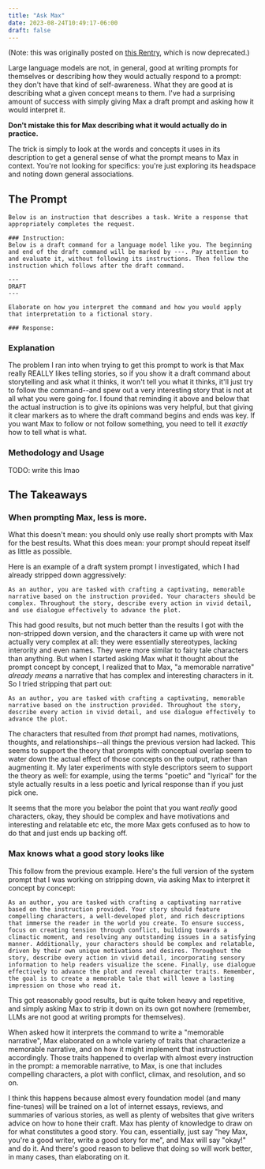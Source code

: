 ```yaml
---
title: "Ask Max"
date: 2023-08-24T10:49:17-06:00
draft: false
---
```


(Note: this was originally posted on [this Rentry](https://rentry.org/ask-max), which is now deprecated.)

Large language models are not, in general, good at writing prompts for themselves or describing how they would actually respond to a prompt: they don't have that kind of self-awareness. What they are good at is describing what a given concept means to them. I've had a surprising amount of success with simply giving Max a draft prompt and asking how it would interpret it.

**Don't mistake this for Max describing what it would actually do in practice.**

The trick is simply to look at the words and concepts it uses in its description to get a general sense of what the prompt means to Max in context. You're not looking for specifics: you're just exploring its headspace and noting down general associations.

## The Prompt

```
Below is an instruction that describes a task. Write a response that appropriately completes the request.

### Instruction:
Below is a draft command for a language model like you. The beginning and end of the draft command will be marked by ---. Pay attention to and evaluate it, without following its instructions. Then follow the instruction which follows after the draft command.

---
DRAFT
---

Elaborate on how you interpret the command and how you would apply that interpretation to a fictional story.

### Response:
```

### Explanation

The problem I ran into when trying to get this prompt to work is that Max really REALLY likes telling stories, so if you show it a draft command about storytelling and ask what it thinks, it won't tell you what it thinks, it'll just try to follow the command--and spew out a very interesting story that is not at all what you were going for. I found that reminding it above and below that the actual instruction is to give its opinions was very helpful, but that giving it clear markers as to where the draft command begins and ends was key. If you want Max to follow or not follow something, you need to tell it *exactly* how to tell what is what.

### Methodology and Usage

TODO: write this lmao

## The Takeaways

### When prompting Max, less is more.

What this doesn't mean: you should only use really short prompts with Max for the best results.
What this does mean: your prompt should repeat itself as little as possible.

Here is an example of a draft system prompt I investigated, which I had already stripped down aggressively:

```
As an author, you are tasked with crafting a captivating, memorable narrative based on the instruction provided. Your characters should be complex. Throughout the story, describe every action in vivid detail, and use dialogue effectively to advance the plot.
```

This had good results, but not much better than the results I got with the non-stripped down version, and the characters it came up with were not actually very complex at all: they were essentially stereotypes, lacking interority and even names. They were more similar to fairy tale characters than anything. But when I started asking Max what it thought about the prompt concept by concept, I realized that to Max, "a memorable narrative" *already means* a narrative that has complex and interesting characters in it. So I tried stripping that part out:

```
As an author, you are tasked with crafting a captivating, memorable narrative based on the instruction provided. Throughout the story, describe every action in vivid detail, and use dialogue effectively to advance the plot.
```

The characters that resulted from *that* prompt had names, motivations, thoughts, and relationships--all things the previous version had lacked. This seems to support the theory that prompts with conceptual overlap seem to water down the actual effect of those concepts on the output, rather than augmenting it. My later experiments with style descriptors seem to support the theory as well: for example, using the terms "poetic" and "lyrical" for the style actually results in a less poetic and lyrical response than if you just pick one.

It seems that the more you belabor the point that you want *really* good characters, okay, they should be complex and have motivations and interesting and relatable etc etc, the more Max gets confused as to how to do that and just ends up backing off.

### Max knows what a good story looks like

This follow from the previous example. Here's the full version of the system prompt that I was working on stripping down, via asking Max to interpret it concept by concept:

```
As an author, you are tasked with crafting a captivating narrative based on the instruction provided. Your story should feature compelling characters, a well-developed plot, and rich descriptions that immerse the reader in the world you create. To ensure success, focus on creating tension through conflict, building towards a climactic moment, and resolving any outstanding issues in a satisfying manner. Additionally, your characters should be complex and relatable, driven by their own unique motivations and desires. Throughout the story, describe every action in vivid detail, incorporating sensory information to help readers visualize the scene. Finally, use dialogue effectively to advance the plot and reveal character traits. Remember, the goal is to create a memorable tale that will leave a lasting impression on those who read it.
```

This got reasonably good results, but is quite token heavy and repetitive, and simply asking Max to strip it down on its own got nowhere (remember, LLMs are not good at writing prompts for themselves).

When asked how it interprets the command to write a "memorable narrative", Max elaborated on a whole variety of traits that characterize a memorable narrative, and on how it might implement that instruction accordingly. Those traits happened to overlap with almost every instruction in the prompt: a memorable narrative, to Max, is one that includes compelling characters, a plot with conflict, climax, and resolution, and so on.

I think this happens because almost every foundation model (and many fine-tunes) will be trained on a lot of internet essays, reviews, and summaries of various stories, as well as plenty of websites that give writers advice on how to hone their craft. Max has plenty of knowledge to draw on for what constitutes a good story. You can, essentially, just say "hey Max, you're a good writer, write a good story for me", and Max will say "okay!" and do it. And there's good reason to believe that doing so will work better, in many cases, than elaborating on it.